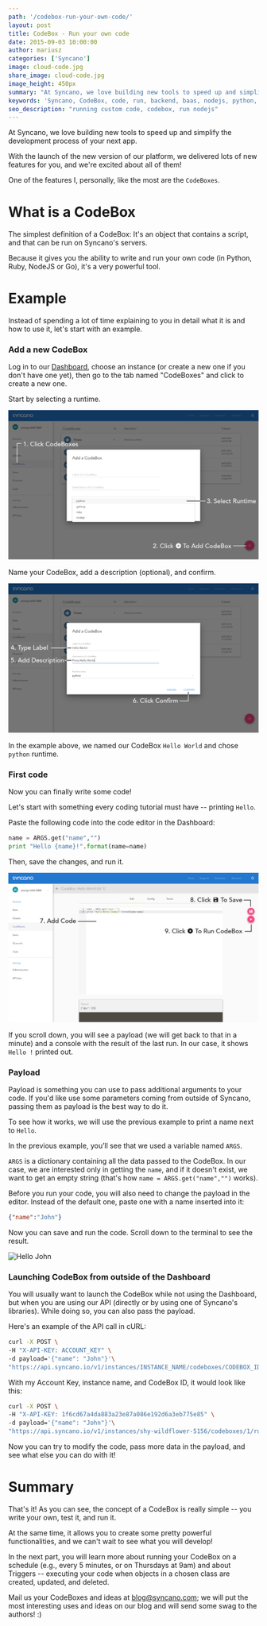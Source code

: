 ```yaml
---
path: '/codebox-run-your-own-code/'
layout: post
title: CodeBox - Run your own code
date: 2015-09-03 10:00:00
author: mariusz
categories: ['Syncano']
image: cloud-code.jpg
share_image: cloud-code.jpg
image_height: 450px
summary: "At Syncano, we love building new tools to speed up and simplify the development process of your next app. With the launch of the new version of our platform, we delivered lots of new features for you, and we're excited about all of them! One of the features I, personally, like the most are the `CodeBoxes`."
keywords: 'Syncano, CodeBox, code, run, backend, baas, nodejs, python, ruby'
seo_description: "running custom code, codebox, run nodejs"
---
```


At Syncano, we love building new tools to speed up and simplify the development process of your next app.

With the launch of the new version of our platform, we delivered lots of new features for you, and we're excited about all of them!

One of the features I, personally, like the most are the `CodeBoxes`.

# What is a CodeBox

The simplest definition of a CodeBox: It's an object that contains a script, and that can be run on Syncano's servers.

Because it gives you the ability to write and run your own code (in Python, Ruby, NodeJS or Go), it's a very powerful tool.

# Example

Instead of spending a lot of time explaining to you in detail what it is and how to use it, let's start with an example.

### Add a new CodeBox

Log in to our [Dashboard](https://dashboard.syncano.io), choose an instance (or create a new one if you don't have one yet), then go to the tab named "CodeBoxes" and click to create a new one.

Start by selecting a runtime.

![CodeBoxes](Add_codebox_01.png)

Name your CodeBox, add a description (optional), and confirm.

![New CodeBox](Add_codebox_02.png)

In the example above, we named our CodeBox `Hello World` and chose `python` runtime.

### First code

Now you can finally write some code!

Let's start with something every coding tutorial must have -- printing `Hello`.

Paste the following code into the code editor in the Dashboard:

```python
name = ARGS.get("name","")
print "Hello {name}!".format(name=name)
```

Then, save the changes, and run it.

![Hello World](Add_codebox_03.png)

If you scroll down, you will see a payload (we will get back to that in a minute) and a console with the result of the last run. In our case, it shows `Hello !` printed out.

### Payload

Payload is something you can use to pass additional arguments to your code. If you'd like use some parameters coming from outside of Syncano, passing them as payload is the best way to do it.

To see how it works, we will use the previous example to print a name next to `Hello`.

In the previous example, you’ll see that we used a variable named `ARGS`.

`ARGS` is a dictionary containing all the data passed to the CodeBox. In our case, we are interested only in getting the `name`, and if it doesn't exist, we want to get an empty string (that's how `name = ARGS.get("name","")` works).

Before you run your code, you will also need to change the payload in the editor. Instead of the default one, paste one with a name inserted into it:

```json
{"name":"John"}
```

Now you can save and run the code. Scroll down to the terminal to see the result.

![Hello John](https://www.evernote.com/l/AZYrwML_MgJNNb1uSj7uK2ptcPCGXuTujI0B/image.png)

### Launching CodeBox from outside of the Dashboard

You will usually want to launch the CodeBox while not using the Dashboard, but when you are using our API (directly or by using one of Syncano's libraries). While doing so, you can also pass the payload.

Here's an example of the API call in cURL:

```bash
curl -X POST \
-H "X-API-KEY: ACCOUNT_KEY" \
-d payload='{"name": "John"}'\
"https://api.syncano.io/v1/instances/INSTANCE_NAME/codeboxes/CODEBOX_ID/run/"
```

With my Account Key, instance name, and CodeBox ID, it would look like this:

```bash
curl -X POST \
-H "X-API-KEY: 1f6cd67a4da883a23e87a086e192d6a3eb775e85" \
-d payload='{"name": "John"}'\
"https://api.syncano.io/v1/instances/shy-wildflower-5156/codeboxes/1/run/"
```

Now you can try to modify the code, pass more data in the payload, and see what else you can do with it!

# Summary

That's it! As you can see, the concept of a CodeBox is really simple -- you write your own, test it, and run it.

At the same time, it allows you to create some pretty powerful functionalities, and we can't wait to see what you will develop!

In the next part, you will learn more about running your CodeBox on a schedule (e.g., every 5 minutes, or on Thursdays at 9am) and about Triggers -- executing your code when objects in a chosen class are created, updated, and deleted.

Mail us your CodeBoxes and ideas at [blog@syncano.com](blog@syncano.com); we will put the most interesting uses and ideas on our blog and will send some swag to the authors! :)
